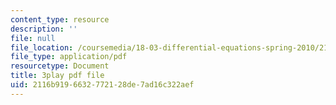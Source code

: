 ```yaml
---
content_type: resource
description: ''
file: null
file_location: /coursemedia/18-03-differential-equations-spring-2010/2116b9196632772128de7ad16c322aef_sZ2qulI6GEk.pdf
file_type: application/pdf
resourcetype: Document
title: 3play pdf file
uid: 2116b919-6632-7721-28de-7ad16c322aef
---
```

